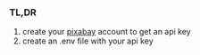 ### TL,DR

1. create your [pixabay](https://pixabay.com/) account to get an api key
2. create an .env file with your api key
